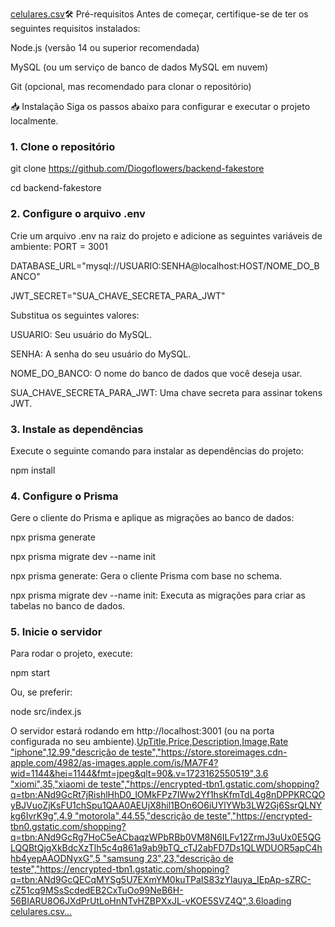 [celulares.csv](https://github.com/user-attachments/files/19413512/celulares.csv)🛠️ Pré-requisitos
Antes de começar, certifique-se de ter os seguintes requisitos instalados:

Node.js (versão 14 ou superior recomendada)

MySQL (ou um serviço de banco de dados MySQL em nuvem)

Git (opcional, mas recomendado para clonar o repositório)

📥 Instalação
Siga os passos abaixo para configurar e executar o projeto localmente.

### 1. Clone o repositório

git clone https://github.com/Diogoflowers/backend-fakestore

cd backend-fakestore

### 2. Configure o arquivo .env

Crie um arquivo .env na raiz do projeto e adicione as seguintes variáveis de ambiente:
PORT = 3001

DATABASE_URL="mysql://USUARIO:SENHA@localhost:HOST/NOME_DO_BANCO"

JWT_SECRET="SUA_CHAVE_SECRETA_PARA_JWT"

Substitua os seguintes valores:

USUARIO: Seu usuário do MySQL.

SENHA: A senha do seu usuário do MySQL.

NOME_DO_BANCO: O nome do banco de dados que você deseja usar.

SUA_CHAVE_SECRETA_PARA_JWT: Uma chave secreta para assinar tokens JWT.

### 3. Instale as dependências
Execute o seguinte comando para instalar as dependências do projeto:

npm install

### 4. Configure o Prisma
Gere o cliente do Prisma e aplique as migrações ao banco de dados:

npx prisma generate

npx prisma migrate dev --name init

npx prisma generate: Gera o cliente Prisma com base no schema.

npx prisma migrate dev --name init: Executa as migrações para criar as tabelas no banco de dados.

### 5. Inicie o servidor
Para rodar o projeto, execute:

npm start

Ou, se preferir:

node src/index.js

O servidor estará rodando em http://localhost:3001 (ou na porta configurada no seu ambiente).[UpTitle,Price,Description,Image,Rate
"iphone",12.99,"descrição de teste","https://store.storeimages.cdn-apple.com/4982/as-images.apple.com/is/MA7F4?wid=1144&hei=1144&fmt=jpeg&qlt=90&.v=1723162550519",3.6
"xiomi",35,"xiaomi de teste","https://encrypted-tbn1.gstatic.com/shopping?q=tbn:ANd9GcRt7jRishlHhD0_lOMkFPz7IWw2Yf1hsKfmTdL4g8nDPPKRCQOyBJVuoZjKsFU1chSpu1QAA0AEUjX8hil1BOn6O6iUYlYWb3LW2Gj6SsrQLNYkg6IvrK9g",4.9
"motorola",44.55,"descrição de teste","https://encrypted-tbn0.gstatic.com/shopping?q=tbn:ANd9GcRg7HoC5eACbaqzWPbRBb0VM8N6ILFv12ZrmJ3uUx0E5QGLQQBtQjgXkBdcXzTlh5c4q861a9ab9bTQ_cTJ2abFD7Ds1QLWDUOR5apC4hhb4yepAAODNyxG",5
"samsung 23",23,"descrição de teste","https://encrypted-tbn1.gstatic.com/shopping?q=tbn:ANd9GcQECqMYSg5U7EXmYM0kuTPaIS83zYlauya_IEpAp-sZRC-cZ51cq9MSsScdedEB2CxTuOo99NeB6H-56BIARU8O6JXdPrUtLoHnNTvHZBPXxJL-vKOE5SVZ4Q",3.6loading celulares.csv…]()

